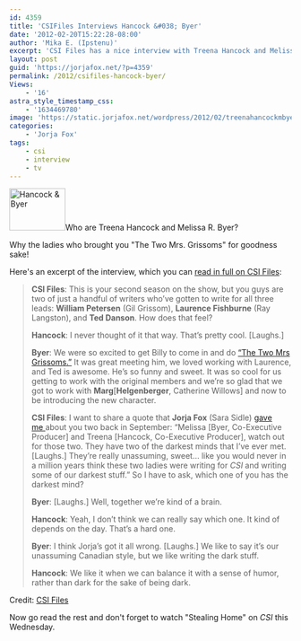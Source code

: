 ```yaml
---
id: 4359
title: 'CSIFiles Interviews Hancock &#038; Byer'
date: '2012-02-20T15:22:28-08:00'
author: 'Mika E. (Ipstenu)'
excerpt: 'CSI Files has a nice interview with Treena Hancock and Melissa Byer.'
layout: post
guid: 'https://jorjafox.net/?p=4359'
permalink: /2012/csifiles-hancock-byer/
Views:
    - '16'
astra_style_timestamp_css:
    - '1634469780'
image: 'https://static.jorjafox.net/wordpress/2012/02/treenahancockmbyer.png'
categories:
    - 'Jorja Fox'
tags:
    - csi
    - interview
    - tv
---
```


<img class="alignleft size-thumbnail wp-image-4360" title="Hancock &amp; Byer" src="//static.jorjafox.net/wordpress/2012/02/treenahancockmbyer-230x117.png" alt="Hancock &amp; Byer" width="100" height="75" />Who are Treena Hancock and Melissa R. Byer?

Why the ladies who brought you "The Two Mrs. Grissoms" for goodness sake!

Here's an excerpt of the interview, which you can <a href="http://www.csifiles.com/content/2012/02/interview-treena-hancock-melissa-r-byer/">read in full on CSI Files</a>:
<blockquote><strong>CSI Files</strong>: This is your second season on the show, but you guys are two of just a handful of writers who’ve gotten to write for all three leads: <strong>William Petersen</strong> (Gil Grissom), <strong>Laurence Fishburne</strong> (Ray Langston), and <strong>Ted Danson</strong>. How does that feel?

<strong>Hancock</strong>: I never thought of it that way. That’s pretty cool. [Laughs.]

<strong>Byer</strong>: We were so excited to get Billy to come in and do <a href="http://www.csifiles.com/episodes/csi/season11/the_two_mrs_grissoms.shtml" target="_blank">“The Two Mrs Grissoms.”</a> It was great meeting him, we loved working with Laurence, and Ted is awesome. He’s so funny and sweet. It was so cool for us getting to work with the original members and we’re so glad that we got to work with <strong>Marg</strong>[<strong>Helgenberger</strong>, Catherine Willows] and now to be introducing the new character.

<strong>CSI Files</strong>: I want to share a quote that <strong>Jorja Fox</strong> (Sara Sidle) <a href="http://www.csifiles.com/content/2011/09/interview-jorja-fox/" target="_blank">gave me </a>about you two back in September: “Melissa [Byer, Co-Executive Producer] and Treena [Hancock, Co-Executive Producer], watch out for those two. They have two of the darkest minds that I’ve ever met. [Laughs.] They’re really unassuming, sweet… like you would never in a million years think these two ladies were writing for <em>CSI</em> and writing some of our darkest stuff.” So I have to ask, which one of you has the darkest mind?

<strong>Byer</strong>: [Laughs.] Well, together we’re kind of a brain.

<strong>Hancock</strong>: Yeah, I don’t think we can really say which one. It kind of depends on the day. That’s a hard one.

<strong>Byer</strong>: I think Jorja’s got it all wrong. [Laughs.] We like to say it’s our unassuming Canadian style, but we like writing the dark stuff.

<strong>Hancock</strong>: We like it when we can balance it with a sense of humor, rather than dark for the sake of being dark.</blockquote>
Credit: <a href="http://www.csifiles.com/content/2012/02/interview-treena-hancock-melissa-r-byer/">CSI Files</a>

Now go read the rest and don't forget to watch "Stealing Home" on <em>CSI</em> this Wednesday.